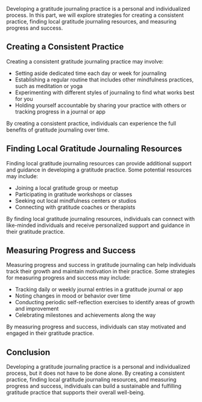 
Developing a gratitude journaling practice is a personal and individualized process. In this part, we will explore strategies for creating a consistent practice, finding local gratitude journaling resources, and measuring progress and success.

Creating a Consistent Practice
------------------------------

Creating a consistent gratitude journaling practice may involve:

* Setting aside dedicated time each day or week for journaling
* Establishing a regular routine that includes other mindfulness practices, such as meditation or yoga
* Experimenting with different styles of journaling to find what works best for you
* Holding yourself accountable by sharing your practice with others or tracking progress in a journal or app

By creating a consistent practice, individuals can experience the full benefits of gratitude journaling over time.

Finding Local Gratitude Journaling Resources
--------------------------------------------

Finding local gratitude journaling resources can provide additional support and guidance in developing a gratitude practice. Some potential resources may include:

* Joining a local gratitude group or meetup
* Participating in gratitude workshops or classes
* Seeking out local mindfulness centers or studios
* Connecting with gratitude coaches or therapists

By finding local gratitude journaling resources, individuals can connect with like-minded individuals and receive personalized support and guidance in their gratitude practice.

Measuring Progress and Success
------------------------------

Measuring progress and success in gratitude journaling can help individuals track their growth and maintain motivation in their practice. Some strategies for measuring progress and success may include:

* Tracking daily or weekly journal entries in a gratitude journal or app
* Noting changes in mood or behavior over time
* Conducting periodic self-reflection exercises to identify areas of growth and improvement
* Celebrating milestones and achievements along the way

By measuring progress and success, individuals can stay motivated and engaged in their gratitude practice.

Conclusion
----------

Developing a gratitude journaling practice is a personal and individualized process, but it does not have to be done alone. By creating a consistent practice, finding local gratitude journaling resources, and measuring progress and success, individuals can build a sustainable and fulfilling gratitude practice that supports their overall well-being.
